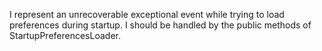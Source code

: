 I represent an unrecoverable exceptional event while trying to load preferences during startup. I should be handled by the public methods of StartupPreferencesLoader.